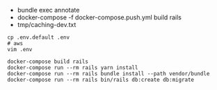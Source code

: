 - bundle exec annotate
- docker-compose -f docker-compose.push.yml build rails
- tmp/caching-dev.txt

```
cp .env.default .env
# aws
vim .env

docker-compose build rails
docker-compose run --rm rails yarn install
docker-compose run --rm rails bundle install --path vendor/bundle
docker-compose run --rm rails bin/rails db:create db:migrate
```
